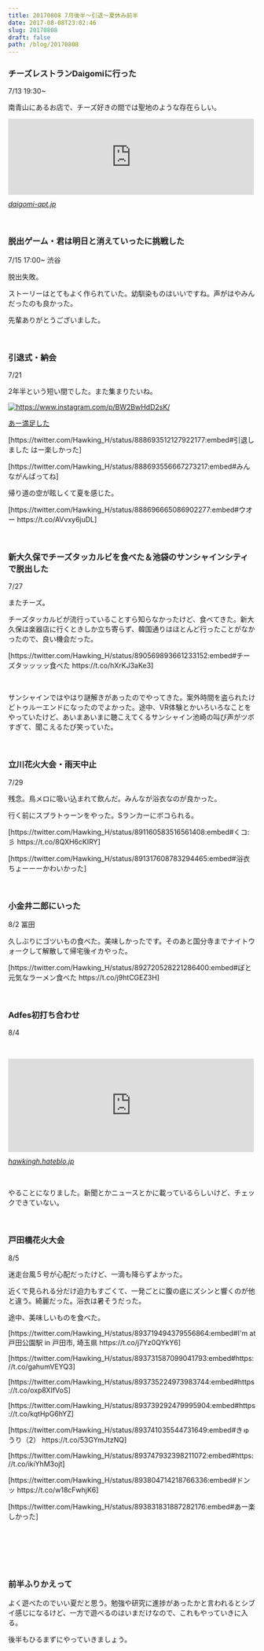 ```yaml
---
title: 20170808 7月後半～引退～夏休み前半
date: 2017-08-08T23:02:46
slug: 20170808
draft: false
path: /blog/20170808
---
```


<h3>チーズレストランDaigomiに行った</h3>
<p>7/13 19:30~</p>
<p>南青山にあるお店で、チーズ好きの間では聖地のような存在らしい。</p>
<p><iframe class="embed-card embed-webcard" style="display: block; width: 100%; height: 155px; max-width: 500px; margin: 10px 0px;" title="DAIGOMI｜チーズ好きな人の、チーズ好きな人による、チーズ好きな人の為のお店。" src="https://hatenablog-parts.com/embed?url=http://daigomi-apt.jp/" frameborder="0" scrolling="no"></iframe><cite class="hatena-citation"><a href="http://daigomi-apt.jp/">daigomi-apt.jp</a></cite></p>
<p> </p>
<h3>脱出ゲーム・君は明日と消えていったに挑戦した</h3>
<p>7/15 17:00~ 渋谷</p>
<p>脱出失敗。</p>
<p>ストーリーはとてもよく作られていた。幼馴染ものはいいですね。声がはやみんだったのも良かった。</p>
<p>先輩ありがとうございました。</p>
<p> </p>
<h3>引退式・納会</h3>
<p>7/21</p>
<p>2年半という短い間でした。また集まりたいね。</p>
<p><a class="http-image" href="https://www.instagram.com/p/BW2BwHdD2sK/" target="_blank" rel="noopener noreferrer"><img class="http-image" src="https://www.instagram.com/p/BW2BwHdD2sK/media/?size=l" alt="https://www.instagram.com/p/BW2BwHdD2sK/" /></a></p>
<p><a href="https://www.instagram.com/p/BW2BwHdD2sK/">あー満足した</a></p>
<p>[https://twitter.com/Hawking_H/status/888693512127922177:embed#引退しました はー楽しかった]</p>
<p>[https://twitter.com/Hawking_H/status/888693556667273217:embed#みんながんばってね]</p>
<p>帰り道の空が眩しくて夏を感じた。</p>
<p>[https://twitter.com/Hawking_H/status/888696665086902277:embed#ウオー https://t.co/AVvxy6juDL]</p>
<p> </p>
<h3>新大久保でチーズタッカルビを食べた＆池袋のサンシャインシティで脱出した</h3>
<p>7/27</p>
<p>またチーズ。</p>
<p>チーズタッカルビが流行っていることすら知らなかったけど、食べてきた。新大久保は楽器店に行くときしか立ち寄らず、韓国通りはほとんど行ったことがなかったので、良い機会だった。</p>
<p>[https://twitter.com/Hawking_H/status/890569893661233152:embed#チーズタッッッッ食べた https://t.co/hXrKJ3aKe3]</p>
<p> </p>
<p>サンシャインではやはり謎解きがあったのでやってきた。案外時間を盗られたけどトゥルーエンドになったのでよかった。途中、VR体験とかいろいろなことをやっていたけど、あいまあいまに聴こえてくるサンシャイン池崎の叫び声がツボすぎて、聞こえるたび笑っていた。</p>
<p> </p>
<h3>立川花火大会・雨天中止</h3>
<p>7/29</p>
<p>残念。鳥メロに吸い込まれて飲んだ。みんなが浴衣なのが良かった。</p>
<p>行く前にスプラトゥーンをやった。Sランカーにボコられる。</p>
<p>[https://twitter.com/Hawking_H/status/891160583516561408:embed#くコ:彡 https://t.co/8QXH6cKIRY]</p>
<p>[https://twitter.com/Hawking_H/status/891317608783294465:embed#浴衣ちょーーーかわいかった]</p>
<p> </p>
<h3>小金井二郎にいった</h3>
<p>8/2 冨田</p>
<p>久しぶりにゴツいもの食べた。美味しかったです。そのあと国分寺までナイトウォークして解散して帰宅後イカやった。</p>
<p>[https://twitter.com/Hawking_H/status/892720528221286400:embed#ぽと元気なラーメン食べた https://t.co/j9htCGEZ3H]</p>
<p> </p>
<h3>Adfes初打ち合わせ</h3>
<p>8/4</p>
<p> </p>
<p><iframe class="embed-card embed-blogcard" style="display: block; width: 100%; height: 190px; max-width: 500px; margin: 10px 0px;" title="20170708 Adfes2017 優勝 - ･◡･" src="https://hatenablog-parts.com/embed?url=http://hawkingh.hateblo.jp/entry/20170709/1499533393" frameborder="0" scrolling="no"></iframe><cite class="hatena-citation"><a href="http://hawkingh.hateblo.jp/entry/20170709/1499533393">hawkingh.hateblo.jp</a></cite></p>
<p> </p>
<p>やることになりました。新聞とかニュースとかに載っているらしいけど、チェックできていない。</p>
<p> </p>
<h3>戸田橋花火大会</h3>
<p>8/5</p>
<p>迷走台風５号が心配だったけど、一滴も降らずよかった。</p>
<p>近くで見られる分だけ迫力もすごくて、一発ごとに腹の底にズシンと響くのが他と違う。綺麗だった。浴衣は暑そうだった。</p>
<p>途中、美味しいものを食べた。</p>
<p>[https://twitter.com/Hawking_H/status/893719494379556864:embed#I'm at 戸田公園駅 in 戸田市, 埼玉県 https://t.co/j7Yz0QYkY6]</p>
<p>[https://twitter.com/Hawking_H/status/893731587099041793:embed#https://t.co/gahumVEYQ3]</p>
<p>[https://twitter.com/Hawking_H/status/893735224973983744:embed#https://t.co/oxp8XIfVoS]</p>
<p>[https://twitter.com/Hawking_H/status/893739292479995904:embed#https://t.co/kqtHpG6hYZ]</p>
<p>[https://twitter.com/Hawking_H/status/893741035544731649:embed#きゅうり（2） https://t.co/53GYmJtzNQ]</p>
<p>[https://twitter.com/Hawking_H/status/893747932398211072:embed#https://t.co/ikiYhM3ojt]</p>
<p>[https://twitter.com/Hawking_H/status/893804714218766336:embed#ドンッ https://t.co/w18cFwhjK6]</p>
<p>[https://twitter.com/Hawking_H/status/893831831887282176:embed#あー楽しかった]</p>
<p> </p>
<p> </p>
<p> </p>
<h3>前半ふりかえって</h3>
<p>よく遊べたのでいい夏だと思う。勉強や研究に進捗があったかと言われるとシブイ感じになるけど、一方で遊べるのはいまだけなので、これもやっていきに入る。</p>
<p>後半もひるまずにやっていきましょう。</p>
